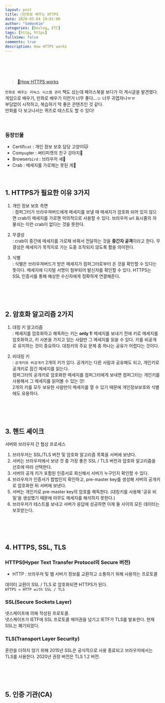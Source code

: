 ```yaml
---
layout: post
title: 🎨만화로 배우는 HTTPS 
date: 2020-05-04 19:01:00
author: "SeWonKim"
categories: [Devlog, ETC]
tags: [http, https]
fullview: false
comments: true
description: How HTTPS works
---
```


　

　

> [🎨How HTTPS works](https://howhttps.works/ko/)

`만화로 배우는 리눅스 시스템 관리` 책도 샀는데 페이스북을 보다가 이 게시글을 발견했다.    
게임으로 배우기, 만화로 배우기 이런거 너무 좋다...☺ 너무 귀엽쟈나ㅠㅠ      
부담없이 시작하고, 복습하기 딱 좋은 콘텐츠인 것 같다.     
만화를 다 보고나서는 퀴즈로 테스트도 할 수 있다!

　

### 등장인물
- Certifi`cat` : 개인 정보 보호 담당 고양이🐱
- Com`pug`ter : 써티피캣의 친구 강아지🐶
- Browser`bird` : 브라우저 새🦚
- Crab : 메세지를 가로채는 못된 게🦀


　

## 1. HTTPS가 필요한 이유 3가지

1. 개인 정보 보호 측면       
    : 컴퍼그터가 브라우져버드에게 메세지를 보낼 때 메세지가 암호화 되어 있지 않으면 crab이 메세지를 가로챈 악의적으로 사용할 수 있다. 브라우저 url 표시줄의 자물쇠는 이런 crab이 없다는 것을 뜻한다.

2. 무결성     
    : crab이 중간에 메세지를 가로채 바꿔서 전달하는 것을 **중간자 공격**이라고 한다. 무결성은 메세지가 목적지로 가는 도중 조작되지 않도록 함을 의미한다.

3. 식별      
    : 식별은 브라우져버드가 받은 메세지가 컴퍼그터로부터 온 것을 확인할 수 있다는 뜻이다. 메세지에 디지털 서명이 첨부되어 발신자를 확인할 수 있다. HTTPS는 SSL 인증서를 통해 예상한 수신자에게 정확하게 연결해준다.

　

　

## 2. 암호화 알고리즘 2가지

1. 대칭 키 알고리즘    
    : 메세지를 암호화하고 해독하는 키는 **only 1**! 메세지를 보내기 전에 키로 메세지를 암호화하고, 키 사본을 가지고 있는 사람만 그 메세지를 읽을 수 있다. 키를 비공개로 유지하는 것이 중요하다. 대칭키의 주요 문제 중 하나는 공유가 어렵다는 것이다.

2. 비대칭 키      
    : `공개키와 비공개키` 2개의 키가 있다. 공개키는 다른 사람과 공유해도 되고, 개인키로 공개키로 잠긴 메세지를 읽는다.     
    컴퍼그터의 공개키로 암호화한 메세지를 컴퍼그터에게 보내면 컴퍼그터는 개인키를 사용해서 그 메세지를 읽어볼 수 있는 것!       
    2개의 키를 모두 보유한 사람만이 메세지를 열 수 있기 때문에 개인정보보호와 식별에도 유용하다.

　

　

## 3. 핸드 셰이크

서버와 브라우저 간 협상 프로세스


1. 브라우저는 SSL/TLS 버전 및 암호화 알고리즘 목록을 서버에 보낸다.
2. 서버는 브라우저에서 보낸 것 중 가장 좋은 SSL / TLS 버전과 암호와 알고리즘을 선호에 따라 선택한다.
3. 서버의 공개 키가 포함된 인증서로 회신해서 서버가 누구인지 확인할 수 있다.
4. 브라우저가 인증서가 합법인지 확인하고, pre-master key를 생성해 서버의 공개키로 암호화한 뒤 서버에 보낸다.
5. 서버는 개인키로 pre-master key의 암호를 해독한다. (대칭키를 사용해 '공유 비밀'을 생성했기 때문에 아무도 메세지를 해석하지 못한다.)
6. 브라우저가 테스트를 보내고 서버가 응답에 성공하면 이제 둘 사이의 모든 데이터는 보호받는다.


　

　
## 4. HTTPS, SSL, TLS

### HTTPS(Hyper Text Transfer Protocol의 Secure 버전)

- HTTP : 브라우저 및 웹 서버가 정보를 교환하고 소통하기 위해 사용하는 프로토콜

데이터 교환이 SSL / TLS 로 암호화되면 HTTPS가 된다.        
`HTTPS = HTTP with SSL / TLS`

### SSL(Secure Sockets Layer)

넷스케이프에 의해 작성된 프로토콜.     
넷스케이프가 IETF에 SSL 프로토콜 제어권을 넘기고 IETF가 TLS를 발표한다. 현재 SSL는 폐기되었다.

### TLS(Transport Layer Security)

혼란을 더하지 않기 위해 2015년 SSL은 공식적으로 사용 종료되고 브라우저에서는 TLS를 사용한다. 2020년 권장 버전은 TLS 1.2 버전.

　

　
## 5. 인증 기관(CA)
